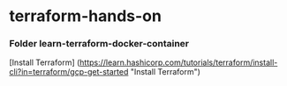 # terraform-hands-on

### Folder learn-terraform-docker-container
[Install Terraform] (https://learn.hashicorp.com/tutorials/terraform/install-cli?in=terraform/gcp-get-started "Install Terraform")

###